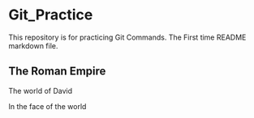 # Git_Practice
This repository is for practicing Git Commands.
The First time README markdown file.

## The Roman Empire

The world of David

In the face of the world

